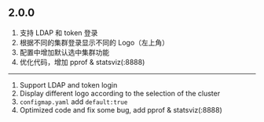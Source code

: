 ## 2.0.0
1. 支持 LDAP 和 token 登录
2. 根据不同的集群登录显示不同的 Logo（左上角）
3. 配置中增加默认选中集群功能
4. 优化代码，增加 pprof & statsviz(:8888)
---
1. Support LDAP and token login
2. Display different logo according to the selection of the cluster
3. `configmap.yaml` add `default:true`
4. Optimized code and fix some bug, add pprof & statsviz(:8888)